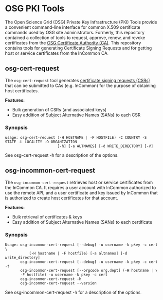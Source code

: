 OSG PKI Tools
=============

The Open Science Grid (OSG) Private Key Infrastructure (PKI) Tools provide a convenient command-line interface for
common X.509 certificate commands used by OSG site administrators.
Formerly, this repository contained a collection of tools to request, approve, renew, and revoke certificates from the
[OSG Certificate Authority (CA)](https://opensciencegrid.org/technology/policy/service-migrations-spring-2018/#osg-ca).
This repository contains tools for generating Certificate Signing Requests and for getting host or service certificates from the InCommon CA.

osg-cert-request
----------------

The `osg-cert-request` tool generates [certificate signing requests (CSRs)](https://en.wikipedia.org/wiki/Certificate_signing_request)
that can be submitted to CAs (e.g. InCommon) for the purpose of obtaining host certificates.

**Features:**

- Bulk generation of CSRs (and associated keys)
- Easy addition of Subject Alternative Names (SANs) to each CSR

### Synopsis ###

```
usage: osg-cert-request (-H HOSTNAME | -F HOSTFILE) -C COUNTRY -S STATE -L LOCALITY -O ORGANIZATION
                        [-h] [-a ALTNAMES] [-d WRITE_DIRECTORY] [-V]
```

See osg-cert-request -h for a description of the options.


osg-incommon-cert-request
-------------------------

The `osg-incommon-cert-request` retrieves host or service certificates
from the InCommon CA.  It requires a user account with InCommon
authorized to use the remote API, and a user certificate and key issued
by InCommon that is authorized to create host certificates for that account.

**Features:**

- Bulk retrieval of certificates & keys
- Easy addition of Subject Alternative Names (SANs) to each certificate

### Synopsis ###

```
Usage: osg-incommon-cert-request [--debug] -u username -k pkey -c cert \
           (-H hostname | -F hostfile) [-a altnames] [-d write_directory]
       osg-incommon-cert-request [--debug] -u username -k pkey -c cert -t
       osg-incommon-cert-request [--orgcode org,dept] (-H hostname | \
       -F hostfile) -u username -k pkey -c cert
       osg-incommon-cert-request -h
       osg-incommon-cert-request --version
```

See osg-incommon-cert-request -h for a description of the options.
